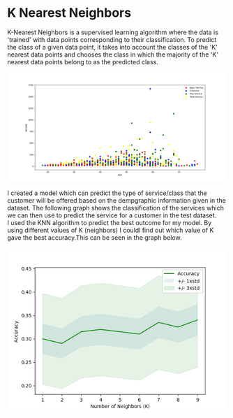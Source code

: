 # K Nearest Neighbors
K-Nearest Neighbors is a supervised learning algorithm where the data is 'trained' with data points corresponding to their classification. To predict the class of a given data point, it takes into account the classes of the 'K' nearest data points and chooses the class in which the majority of the 'K' nearest data points belong to as the predicted class.
<br>
<p align='center'>
<img src="knnscatter.png">
</p>
I created a model which can predict the type of service/class that the customer will be offered based on the dempgraphic information given in the dataset. The following graph shows the classification of the services which we can then use to predict the service for a customer in the test dataset.<br>
I used the KNN algorithm to predict the best outcome for my model. By using different values of K (neighbors) I couldl find out which value of K gave the best accuracy.This can be seen in the graph below.<br>

<p align='center'> <img src="knnbestk.png"></p>
